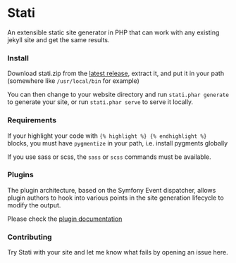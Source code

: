 
# Stati

An extensible static site generator in PHP that can work with any existing jekyll site and get the same results.


### Install

Download stati.zip from the [latest release](https://github.com/jfoucher/stati/releases/latest), extract it, and put it in your path (somewhere like `/usr/local/bin` for example)

You can then change to your website directory and run `stati.phar generate` to generate your site, or run `stati.phar serve` to serve it locally.

### Requirements

If your highlight your code with `{% highlight %} {% endhighlight %}` blocks, you must have `pygmentize` in your path, i.e. install pygments globally

If you use sass or scss, the `sass` or `scss` commands must be available.

### Plugins

The plugin architecture, based on the Symfony Event dispatcher, allows plugin authors to hook into various points in the site generation lifecycle to modify the output.

Please check the [plugin documentation](plugins.md)

### Contributing

Try Stati with your site and let me know what fails by opening an issue here.